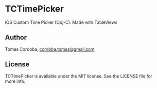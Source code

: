 # TCTimePicker
iOS Custom Time Picker (Obj-C). Made with TableViews

## Author
Tomas Cordoba, cordoba.tomas@gmail.com

## License
TCTimePicker is available under the MIT license. See the LICENSE file for more info.
